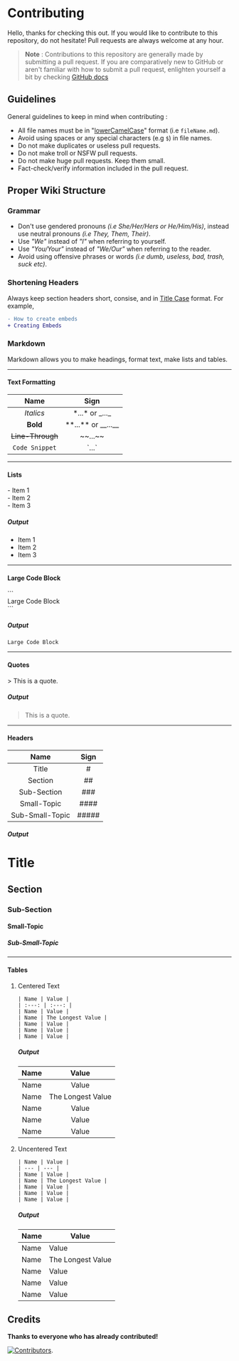 # Contributing

Hello, thanks for checking this out. If you would like to contribute to this repository, do not hesitate! Pull requests are always welcome at any hour.

> **Note** : Contributions to this repository are generally made by submitting a pull request.
> If you are comparatively new to GitHub or aren't familiar with how to submit a pull request, enlighten yourself a bit by checking [GitHub docs](https://docs.github.com/en/pull-requests)

## Guidelines

General guidelines to keep in mind when contributing :

-   All file names must be in "[lowerCamelCase](https://wiki.c2.com/?LowerCamelCase)" format (i.e `fileName.md`).
-   Avoid using spaces or any special characters (e.g `$`) in file names.
-   Do not make duplicates or useless pull requests.
-   Do not make troll or NSFW pull requests.
-   Do not make huge pull requests. Keep them small.
-   Fact-check/verify information included in the pull request.

## Proper Wiki Structure

### Grammar

-   Don't use gendered pronouns _(i.e She/Her/Hers or He/Him/His)_, instead use neutral pronouns _(i.e They, Them, Their)_.
-   Use _"We"_ instead of _"I"_ when referring to yourself.
-   Use _"You/Your"_ instead of _"We/Our"_ when referring to the reader.
-   Avoid using offensive phrases or words _(i.e dumb, useless, bad, trash, suck etc)_.

### Shortening Headers

Always keep section headers short, consise, and in [Title Case](https://en.m.wikipedia.org/wiki/Title_case) format. For example,

```diff
- How to create embeds
+ Creating Embeds
```

### Markdown

Markdown allows you to make headings, format text, make lists and tables.

---

#### Text Formatting

|       Name       |            Sign            |
| :--------------: | :------------------------: |
|    _Italics_     |     \*...\* or \_...\_     |
|     **Bold**     | \*\*...\*\* or \_\_...\_\_ |
| ~~Line-Through~~ |        \~\~...\~\~         |
|  `Code Snippet`  |          \`...\`           |

---

#### Lists

\- Item 1\
\- Item 2\
\- Item 3

##### Output

-   Item 1
-   Item 2
-   Item 3

---

#### Large Code Block

\`\`\`\
Large Code Block\
\`\`\`

##### Output

```
Large Code Block
```

---

#### Quotes

\> This is a quote.

##### Output

> This is a quote.

---

#### Headers

|      Name       | Sign  |
| :-------------: | :---: |
|      Title      |   #   |
|     Section     |  ##   |
|   Sub-Section   |  ###  |
|   Small-Topic   | ####  |
| Sub-Small-Topic | ##### |

##### Output

# Title

## Section

### Sub-Section

#### Small-Topic

##### Sub-Small-Topic

---

#### Tables

1. Centered Text
    ```
    | Name | Value |
    | :---: | :---: |
    | Name | Value |
    | Name | The Longest Value |
    | Name | Value |
    | Name | Value |
    | Name | Value |
    ```
    ##### Output
    | Name |       Value       |
    | :--: | :---------------: |
    | Name |       Value       |
    | Name | The Longest Value |
    | Name |       Value       |
    | Name |       Value       |
    | Name |       Value       |
2. Uncentered Text
    ```
    | Name | Value |
    | --- | --- |
    | Name | Value |
    | Name | The Longest Value |
    | Name | Value |
    | Name | Value |
    | Name | Value |
    ```
    ##### Output
    | Name | Value             |
    | ---- | ----------------- |
    | Name | Value             |
    | Name | The Longest Value |
    | Name | Value             |
    | Name | Value             |
    | Name | Value             |


## Credits

**Thanks to everyone who has already contributed!**

[![Contributors](https://contrib.rocks/image?repo=Bottomloader/BDFD-Tutorials)](https://github.com/Bottomloader/BDFD-Tutorials/graphs/contributors).